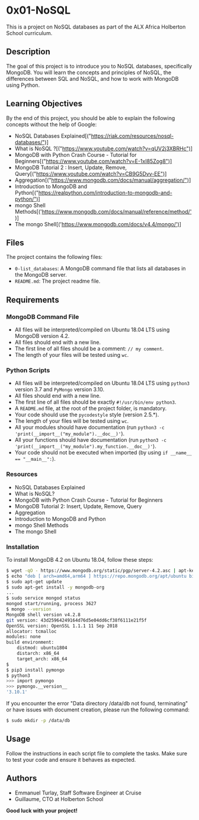 # 0x01-NoSQL

This is a project on NoSQL databases as part of the ALX Africa Holberton School curriculum.

## Description

The goal of this project is to introduce you to NoSQL databases, specifically MongoDB. You will learn the concepts and principles of NoSQL, the differences between SQL and NoSQL, and how to work with MongoDB using Python.

## Learning Objectives

By the end of this project, you should be able to explain the following concepts without the help of Google:

- NoSQL Databases Explained[("https://riak.com/resources/nosql-databases/")]
- What is NoSQL ?[("https://www.youtube.com/watch?v=qUV2j3XBRHc")]
- MongoDB with Python Crash Course - Tutorial for Beginners[("https://www.youtube.com/watch?v=E-1xI85Zog8")]
- MongoDB Tutorial 2 : Insert, Update, Remove, Query[("https://www.youtube.com/watch?v=CB9G5Dvv-EE")]
- Aggregation[("https://www.mongodb.com/docs/manual/aggregation/")]
- Introduction to MongoDB and Python[("https://realpython.com/introduction-to-mongodb-and-python/")]
- mongo Shell Methods[('https://www.mongodb.com/docs/manual/reference/method/')]
- The mongo Shell[('https://www.mongodb.com/docs/v4.4/mongo/')]

## Files

The project contains the following files:

- `0-list_databases`: A MongoDB command file that lists all databases in the MongoDB server.
- `README.md`: The project readme file.

## Requirements

### MongoDB Command File

- All files will be interpreted/compiled on Ubuntu 18.04 LTS using MongoDB version 4.2.
- All files should end with a new line.
- The first line of all files should be a comment: `// my comment`.
- The length of your files will be tested using `wc`.

### Python Scripts

- All files will be interpreted/compiled on Ubuntu 18.04 LTS using `python3` version 3.7 and `PyMongo` version 3.10.
- All files should end with a new line.
- The first line of all files should be exactly `#!/usr/bin/env python3`.
- A `README.md` file, at the root of the project folder, is mandatory.
- Your code should use the `pycodestyle` style (version 2.5.*).
- The length of your files will be tested using `wc`.
- All your modules should have documentation (run `python3 -c 'print(__import__("my_module").__doc__)'`).
- All your functions should have documentation (run `python3 -c 'print(__import__("my_module").my_function.__doc__)'`).
- Your code should not be executed when imported (by using `if __name__ == "__main__":`).

### Resources

- NoSQL Databases Explained
- What is NoSQL?
- MongoDB with Python Crash Course - Tutorial for Beginners
- MongoDB Tutorial 2: Insert, Update, Remove, Query
- Aggregation
- Introduction to MongoDB and Python
- mongo Shell Methods
- The mongo Shell

### Installation

To install MongoDB 4.2 on Ubuntu 18.04, follow these steps:

```bash
$ wget -qO - https://www.mongodb.org/static/pgp/server-4.2.asc | apt-key add -
$ echo "deb [ arch=amd64,arm64 ] https://repo.mongodb.org/apt/ubuntu bionic/mongodb-org/4.2 multiverse" > /etc/apt/sources.list.d/mongodb-org-4.2.list
$ sudo apt-get update
$ sudo apt-get install -y mongodb-org
...
$ sudo service mongod status
mongod start/running, process 3627
$ mongo --version
MongoDB shell version v4.2.8
git version: 43d25964249164d76d5e04dd6cf38f6111e21f5f
OpenSSL version: OpenSSL 1.1.1 11 Sep 2018
allocator: tcmalloc
modules: none
build environment:
    distmod: ubuntu1804
    distarch: x86_64
    target_arch: x86_64
$  
$ pip3 install pymongo
$ python3
>>> import pymongo
>>> pymongo.__version__
'3.10.1'
```

If you encounter the error "Data directory /data/db not found, terminating" or have issues with document creation, please run the following command:

```bash
$ sudo mkdir -p /data/db
```

## Usage

Follow the instructions in each script file to complete the tasks. Make sure to test your code and ensure it behaves as expected.

## Authors

- Emmanuel Turlay, Staff Software Engineer at Cruise
- Guillaume, CTO at Holberton School

**Good luck with your project!**

